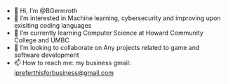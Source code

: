 - 👋 Hi, I’m @BGermroth
- 👀 I’m interested in Machine learning, cybersecurity and improving upon exisiting coding languages
- 🌱 I’m currently learning Computer Science at Howard Community College and UMBC
- 💞️ I’m looking to collaborate on Any projects related to game and software development
- 📫 How to reach me: my business gmail: ipreferthisforbusiness@gmail.com

<!---
BGermroth/BGermroth is a ✨ special ✨ repository because its `README.md` (this file) appears on your GitHub profile.
You can click the Preview link to take a look at your changes.
--->
